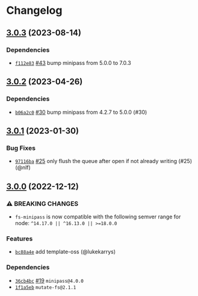 # Changelog

## [3.0.3](https://github.com/npm/fs-minipass/compare/v3.0.2...v3.0.3) (2023-08-14)

### Dependencies

* [`f112e83`](https://github.com/npm/fs-minipass/commit/f112e83a49192644b44fb3a7067b1558ce3eacba) [#43](https://github.com/npm/fs-minipass/pull/43) bump minipass from 5.0.0 to 7.0.3

## [3.0.2](https://github.com/npm/fs-minipass/compare/v3.0.1...v3.0.2) (2023-04-26)

### Dependencies

* [`b06a2c0`](https://github.com/npm/fs-minipass/commit/b06a2c08ef7498a77cfbe1d90532822b250f6ec8) [#30](https://github.com/npm/fs-minipass/pull/30) bump minipass from 4.2.7 to 5.0.0 (#30)

## [3.0.1](https://github.com/npm/fs-minipass/compare/v3.0.0...v3.0.1) (2023-01-30)

### Bug Fixes

* [`97116ba`](https://github.com/npm/fs-minipass/commit/97116ba3e5644ee0b295a49d4f92358693b0a823) [#25](https://github.com/npm/fs-minipass/pull/25) only flush the queue after open if not already writing (#25) (@nlf)

## [3.0.0](https://github.com/npm/fs-minipass/compare/v2.1.0...v3.0.0) (2022-12-12)

### ⚠️ BREAKING CHANGES

* `fs-minipass` is now compatible with the following semver range for node: `^14.17.0 || ^16.13.0 || >=18.0.0`

### Features

* [`bc88a4e`](https://github.com/npm/fs-minipass/commit/bc88a4e53a1b20d9e3856376c4bf5c17e56dd994) add template-oss (@lukekarrys)

### Dependencies

* [`36cb4bc`](https://github.com/npm/fs-minipass/commit/36cb4bc20613b7228dc3d1b6cd52fd1d37b6d449) [#19](https://github.com/npm/fs-minipass/pull/19) `minipass@4.0.0`
* [`1f1a5eb`](https://github.com/npm/fs-minipass/commit/1f1a5ebeccfa277cd65e3d2456d529146f98a6f5) `mutate-fs@2.1.1`
